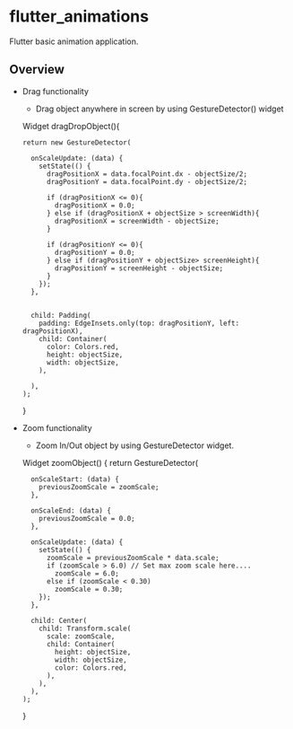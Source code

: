 # flutter_animations

Flutter basic animation application.

## Overview

- Drag functionality
  - Drag object anywhere in screen by using GestureDetector() widget
  
  Widget dragDropObject(){

      return new GestureDetector(

        onScaleUpdate: (data) {
          setState(() {
            dragPositionX = data.focalPoint.dx - objectSize/2;
            dragPositionY = data.focalPoint.dy - objectSize/2;

            if (dragPositionX <= 0){
              dragPositionX = 0.0;
            } else if (dragPositionX + objectSize > screenWidth){
              dragPositionX = screenWidth - objectSize;
            }

            if (dragPositionY <= 0){
              dragPositionY = 0.0;
            } else if (dragPositionY + objectSize> screenHeight){
              dragPositionY = screenHeight - objectSize;
            }
          });
        },


        child: Padding(
          padding: EdgeInsets.only(top: dragPositionY, left: dragPositionX),
          child: Container(
            color: Colors.red,
            height: objectSize,
            width: objectSize,
          ),

        ),
      );

    }

- Zoom functionality
  - Zoom In/Out object by using GestureDetector widget.


  Widget zoomObject() {
      return GestureDetector(

        onScaleStart: (data) {
          previousZoomScale = zoomScale;
        },

        onScaleEnd: (data) {
          previousZoomScale = 0.0;
        },

        onScaleUpdate: (data) {
          setState(() {
            zoomScale = previousZoomScale * data.scale;
            if (zoomScale > 6.0) // Set max zoom scale here....
              zoomScale = 6.0;
            else if (zoomScale < 0.30)
              zoomScale = 0.30;
          });
        },

        child: Center(
          child: Transform.scale(
            scale: zoomScale,
            child: Container(
              height: objectSize,
              width: objectSize,
              color: Colors.red,
            ),
          ),
        ),
      );
    }


  
